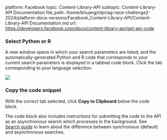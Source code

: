 platform: Facebook
topic: Content-Library-API
subtopic: Content-Library-API Documentation
file_path: /home/bhuang/nlp/rag-race-challenge2-2024/platform-docs-versions/Facebook_Content-Library-API/Content-Library-API Documentation.md
url: https://developers.facebook.com/docs/content-library-api/get-api-code

### Select Python or R

A new window opens in which your search parameters are listed, and the automatically-generated Python and R code that corresponds to your current search parameters is displayed in a tabbed code block. Click the tab corresponding to your language selection.

![](https://scontent-cdg4-2.xx.fbcdn.net/v/t39.8562-6/362617090_680365873510245_5275517031591126227_n.png?_nc_cat=109&ccb=1-7&_nc_sid=f537c7&_nc_ohc=n5XEes0r9JQAX-PJsbS&_nc_ht=scontent-cdg4-2.xx&oh=00_AfD9XUM9CWw2ywbnkk0Sr23yQH6BEBnDmtHWDglDarVjkA&oe=65BFCE87)

### Copy the code snippet

With the correct tab selected, click **Copy to Clipboard** below the code block.

The code block also includes instructions for submitting the code to the API as an asynchronous search which processes in the background. See [Search guide](https://developers.facebook.com/docs/content-library-api/guide-search-object) to learn about the difference between synchronous (default) and asynchronous searches.